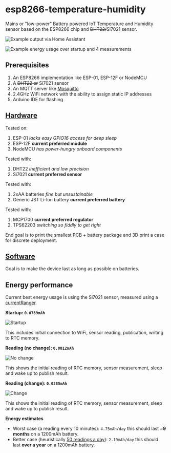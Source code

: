# esp8266-temperature-humidity

Mains or "low-power" Battery powered IoT Temperature and Humidity sensor based on the ESP8266 chip and <strike>DHT22/</strike>Si7021 sensor.

![Example output via Home Assistant](https://user-images.githubusercontent.com/534681/108772794-601b3d80-7555-11eb-9b4d-4df79693293a.png)

![Example energy usage over startup and 4 measurements](https://user-images.githubusercontent.com/534681/108771132-1d586600-7553-11eb-81da-94f4f0a3b475.png)


## Prerequisites

1. An ESP8266 implementation like ESP-01, ESP-12F or NodeMCU
2. A <strike>DHT22 or</strike> Si7021 sensor
2. An MQTT server like [Mosquitto](https://mosquitto.org/)
3. 2.4GHz WiFi network with the ability to assign static IP addresses
4. Arduino IDE for flashing

## [Hardware](hardware/)

Tested on:

1. ESP-01 _lacks easy GPIO16 access for deep sleep_
2. ESP-12F **current preferred module**
3. NodeMCU _has power-hungry onboard components_

Tested with:

1. DHT22 _inefficient and low precision_
2. Si7021 **current preferred sensor**

Tested with:

1. 2xAA batteries _fine but unsustainable_
2. Generic JST Li-Ion battery **current preferred battery**

Tested with:

1. MCP1700 **current preferred regulator**
2. TPS62203 _switching so fiddly to get right_

End goal is to print the smallest PCB + battery package and 3D print a case for discrete deployment.

## [Software](software/)

Goal is to make the device last as long as possible on batteries.

## Energy performance

Current best energy usage is using the Si7021 sensor, measured using a [currentRanger](https://lowpowerlab.com/guide/currentranger/).

**Startup: `0.0789mAh`**

![Startup](https://user-images.githubusercontent.com/534681/108770101-d322b500-7551-11eb-8677-2e6cbe59e47d.png)

This includes initial connection to WiFi, sensor reading, publication, writing to RTC memory.

**Reading (no change): `0.0012mAh`**

![No change](https://user-images.githubusercontent.com/534681/108770106-d3bb4b80-7551-11eb-8f68-bae0528f92d5.png)

This shows the initial reading of RTC memory, sensor measurement, sleep and wake up to publish result.

**Reading (change): `0.0285mAh`**

![Change](https://user-images.githubusercontent.com/534681/108770099-d1f18800-7551-11eb-9519-3d9974935d29.png)

This shows the initial reading of RTC memory, sensor measurement, sleep and wake up to publish result.

**Energy estimates**

* Worst case (a reading every 10 minutes): `4.75mAh/day` this should last ~**9 months** on a 1200mAh battery.
* Better case (heuristically [50 readings a day](analysis/temperature.ipynb)): `2.19mAh/day` this should last **over a year** on a 1200mAh battery.

